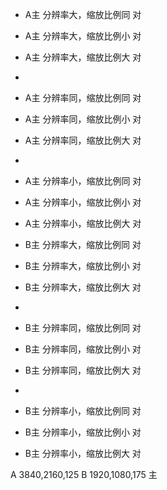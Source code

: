- A主 分辨率大，缩放比例同  对 
- A主 分辨率大，缩放比例小  对 
- A主 分辨率大，缩放比例大  对
- 
- A主 分辨率同，缩放比例同  对 
- A主 分辨率同，缩放比例小  对 
- A主 分辨率同，缩放比例大  对
- 
- A主 分辨率小，缩放比例同  对   
- A主 分辨率小，缩放比例小  对
- A主 分辨率小，缩放比例大  对
	
- B主 分辨率大，缩放比例同  对
- B主 分辨率大，缩放比例小  对 
- B主 分辨率大，缩放比例大  对
- 
- B主 分辨率同，缩放比例同  对 
- B主 分辨率同，缩放比例小  对
- B主 分辨率同，缩放比例大  对 
- 
- B主 分辨率小，缩放比例同  对
- B主 分辨率小，缩放比例小  对
- B主 分辨率小，缩放比例大  对


A 3840,2160,125
B 1920,1080,175 主